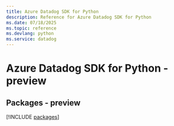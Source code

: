 ```yaml
---
title: Azure Datadog SDK for Python
description: Reference for Azure Datadog SDK for Python
ms.date: 07/18/2025
ms.topic: reference
ms.devlang: python
ms.service: datadog
---
```

# Azure Datadog SDK for Python - preview
## Packages - preview
[!INCLUDE [packages](datadog-index.md)]